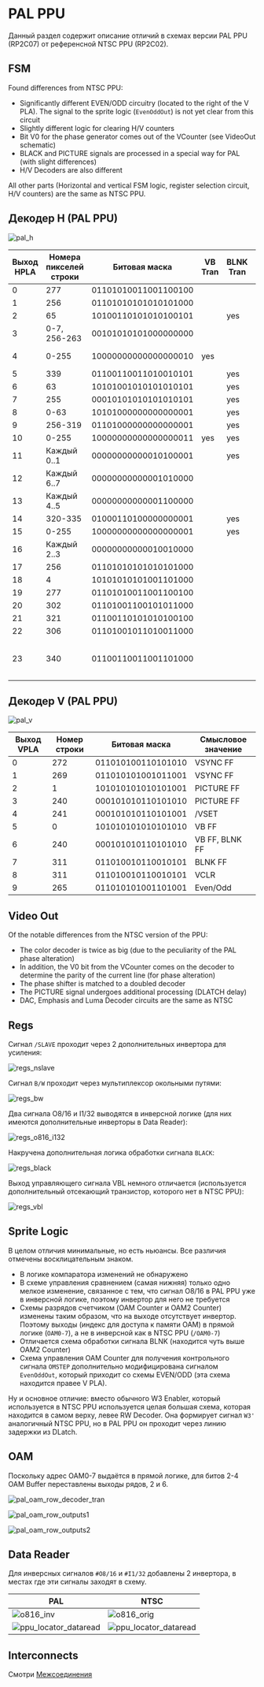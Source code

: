 # PAL PPU

Данный раздел содержит описание отличий в схемах версии PAL PPU (RP2C07) от референсной NTSC PPU (RP2C02).

## FSM

Found differences from NTSC PPU:

- Significantly different EVEN/ODD circuitry (located to the right of the V PLA). The signal to the sprite logic (`EvenOddOut`) is not yet clear from this circuit
- Slightly different logic for clearing H/V counters
- Bit V0 for the phase generator comes out of the VCounter (see VideoOut schematic)
- BLACK and PICTURE signals are processed in a special way for PAL (with slight differences)
- H/V Decoders are also different

All other parts (Horizontal and vertical FSM logic, register selection circuit, H/V counters) are the same as NTSC PPU.

## Декодер H (PAL PPU)

![pal_h](/BreakingNESWiki/imgstore/ppu/pal/pal_h.png)

|Выход HPLA|Номера пикселей строки|Битовая маска|VB Tran|BLNK Tran|Смысловое значение/с чем связан|
|---|---|---|---|---|---|
|0|277|01101010011001100100| | |FPorch FF|
|1|256|01101010101010101000| | |FPorch FF|
|2|65|10100110101010100101| |yes|S/EV|
|3|0-7, 256-263|00101010101000000000| | |CLIP_O / CLIP_B|
|4|0-255|10000000000000000010|yes| |CLIP_O / CLIP_B|
|5|339|01100110011010010101| |yes|0/HPOS|
|6|63|10101001010101010101| |yes|EVAL|
|7|255|00010101010101010101| |yes|E/EV|
|8|0-63|10101000000000000001| |yes|I/OAM2|
|9|256-319|01101000000000000001| |yes|PAR/O|
|10|0-255|10000000000000000011|yes|yes|/VIS|
|11|Каждый 0..1|00000000000010100001| |yes|#F/NT|
|12|Каждый 6..7|00000000000001010000| | |F/TB|
|13|Каждый 4..5|00000000000001100000| | |F/TA|
|14|320-335|01000110100000000001| |yes|/FO|
|15|0-255|10000000000000000001| |yes|F/AT|
|16|Каждый 2..3|00000000000010010000| | |F/AT|
|17|256|01101010101010101000| | |BPorch FF|
|18|4|10101010101001101000| | |BPorch FF|
|19|277|01101010011001100100| | |HBlank FF|
|20|302|01101001100101011000| | |HBlank FF|
|21|321|01100110101010100100| | |BURST FF|
|22|306|01101001011010011000| | |BURST FF|
|23|340|01100110011001101000| | |HCounter clear / VCounter step|

## Декодер V (PAL PPU)

![pal_v](/BreakingNESWiki/imgstore/ppu/pal/pal_v.png)

|Выход VPLA|Номер строки|Битовая маска|Смысловое значение|
|---|---|---|---|
|0|272|011010100110101010|VSYNC FF|
|1|269|011010101001011001|VSYNC FF|
|2|1|101010101010101001|PICTURE FF|
|3|240|000101010110101010|PICTURE FF|
|4|241|000101010110101001|/VSET|
|5|0|101010101010101010|VB FF|
|6|240|000101010110101010|VB FF, BLNK FF|
|7|311|011010010110010101|BLNK FF|
|8|311|011010010110010101|VCLR|
|9|265|011010101001101001|Even/Odd|

## Video Out

Of the notable differences from the NTSC version of the PPU:

- The color decoder is twice as big (due to the peculiarity of the PAL phase alteration)
- In addition, the V0 bit from the VCounter comes on the decoder to determine the parity of the current line (for phase alteration)
- The phase shifter is matched to a doubled decoder
- The PICTURE signal undergoes additional processing (DLATCH delay)
- DAC, Emphasis and Luma Decoder circuits are the same as NTSC

## Regs

Сигнал `/SLAVE` проходит через 2 дополнительных инвертора для усиления:

![regs_nslave](/BreakingNESWiki/imgstore/ppu/pal/regs_nslave.png)

Сигнал `B/W` проходит через мультиплексор окольными путями:

![regs_bw](/BreakingNESWiki/imgstore/ppu/pal/regs_bw.png)

Два сигнала O8/16 и I1/32 выводятся в инверсной логике (для них имеются дополнительные инверторы в Data Reader):

![regs_o816_i132](/BreakingNESWiki/imgstore/ppu/pal/regs_o816_i132.png)

Накручена дополнительная логика обработки сигнала `BLACK`:

![regs_black](/BreakingNESWiki/imgstore/ppu/pal/regs_black.png)

Выход управляющего сигнала VBL немного отличается (используется дополнительный отсекающий транзистор, которого нет в NTSC PPU):

![regs_vbl](/BreakingNESWiki/imgstore/ppu/pal/regs_vbl.png)

## Sprite Logic

В целом отличия минимальные, но есть ньюансы. Все различия отмечены восклицательным знаком.

- В логике компаратора изменений не обнаружено
- В схеме управления сравнением (самая нижняя) только одно мелкое изменение, связанное с тем, что сигнал O8/16 в PAL PPU уже в инверсной логике, поэтому инвертор для него не требуется
- Схемы разрядов счетчиком (OAM Counter и OAM2 Counter) изменены таким образом, что на выходе отсутствует инвертор. Поэтому выходы (индекс для доступа к памяти OAM) в прямой логике (`OAM0-7`), а не в инверсной как в NTSC PPU (`/OAM0-7`)
- Отличается схема обработки сигнала BLNK (находится чуть выше OAM2 Counter)
- Схема управления OAM Counter для получения контрольного сигнала `OMSTEP` дополнительно модифицирована сигналом `EvenOddOut`, который приходит со схемы EVEN/ODD (эта схема находится правее V PLA).

Ну и основное отличие: вместо обычного W3 Enabler, который используется в NTSC PPU используется целая большая схема, которая находится в самом верху, левее RW Decoder. Она формирует сигнал `W3'` аналогичный NTSC PPU, но в PAL PPU он проходит через линию задержки из DLatch.

## OAM

Поскольку адрес OAM0-7 выдаётся в прямой логике, для битов 2-4 OAM Buffer переставлены выходы рядов, 2 и 6.

![pal_oam_row_decoder_tran](/BreakingNESWiki/imgstore/ppu/pal/pal_oam_row_decoder_tran.png)

![pal_oam_row_outputs1](/BreakingNESWiki/imgstore/ppu/pal/pal_oam_row_outputs1.png)

![pal_oam_row_outputs2](/BreakingNESWiki/imgstore/ppu/pal/pal_oam_row_outputs2.png)

## Data Reader

Для инверсных сигналов `#O8/16` и `#I1/32` добавлены 2 инвертора, в местах где эти сигналы заходят в схему.

|PAL|NTSC|
|---|---|
|![o816_inv](/BreakingNESWiki/imgstore/ppu/pal/o816_inv.jpg)|![o816_orig](/BreakingNESWiki/imgstore/ppu/pal/o816_orig.jpg)|
|![ppu_locator_dataread](/BreakingNESWiki/imgstore/ppu/pal/i132_inv.jpg)|![ppu_locator_dataread](/BreakingNESWiki/imgstore/ppu/pal/i132_orig.jpg)|

## Interconnects

Смотри [Межсоединения](rails.md)
